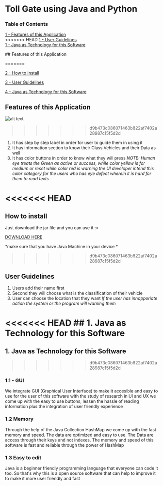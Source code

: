# Toll Gate using Java and Python
### Table of Contents  
[1 -  Features of this Application ](#head1)  
<<<<<<< HEAD
[1 - User Guidelines](#head2)  
[1 - Java as Technology for this Software](#head3)  

  



<a name="head1"/>
## Features of this Application 

=======

[2 - How to Install](#head2)

[3 - User Guidelines](#head3) 

[4 - Java as Technology for this Software](#head4)  

  



<a name="head1"/></a>
## Features of this Application 


![alt text](https://github.com/raizengxd/TollGateJava/blob/master/Image_file.PNG)

>>>>>>> d9b473c086071463b822af7402a28987c15f5d2d
1. It has step by step label in order for user to guide them in using it 
2. It has information section to know their Class Vehicles and their Data as well 
3. It has color buttons in order to know what they will press
*NOTE: Human eye treats the Green as active or success, while color yellow is for medium or reset while color red is warning the UI developer intend this color category for the users who has eye defect wherein it is hard for them to read texts*

<<<<<<< HEAD
<a name="head2"/>
=======
<a name="head2"/></a>
## How to install 
Just download the jar file and you can use it :>

<a href="https://github.com/raizengxd/TollGateJava/blob/master/Toll%20Gate%20System.jar">DOWNLOAD HERE</a>

*make sure that you have Java Machine in your device *

<a name="head3"/></a>
>>>>>>> d9b473c086071463b822af7402a28987c15f5d2d
## User Guidelines
1. Users add their name first 
2. Second they will choose what is the classification of their vehicle
3. User can choose the location that they want 
*If the user has innapporiate action the system or the program will warning them* 



<<<<<<< HEAD
<a name="head3"/>## 1. Java as Technology for this Software 
=======
<a name="head4"/></a>
## 1. Java as Technology for this Software 
>>>>>>> d9b473c086071463b822af7402a28987c15f5d2d

 
### 1.1 - GUI 

We integrate GUI (Graphical User Interface) to make it accesible and easy to use for the user of this software with the study of research in UI and UX we come up with the easy to use buttons, lessen the hassle of reading information plus the integration of user friendly experience 

### 1.2 Memory 
Through the help of the Java Collection HashMap we come up with the fast memory and speed. The data are optimized and easy to use. The Data are access through their keys and not indexes. The memory and speed of this software is fast and reliable through the power of HashMap 


### 1.3 Easy to edit 
Java is a beginner friendly programming language that everyone can code it too. So that's why this is a open source software that can help to improve it to make it more user friendly and fast
 


